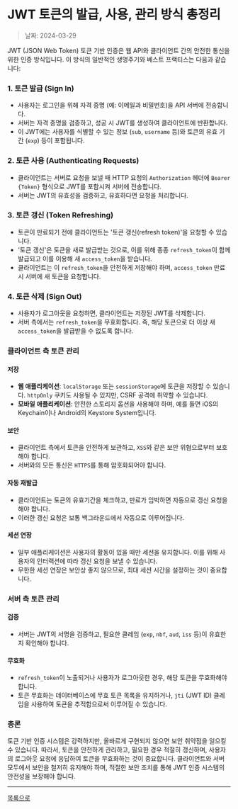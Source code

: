 # JWT 토큰의 발급, 사용, 관리 방식 총정리

> 날짜: 2024-03-29


JWT (JSON Web Token) 토큰 기반 인증은 웹 API와 클라이언트 간의 안전한 통신을 위한 인증 방식입니다. 이 방식의 일반적인 생명주기와 베스트 프랙티스는 다음과 같습니다:

### 1. 토큰 발급 (Sign In)
- 사용자는 로그인을 위해 자격 증명 (예: 이메일과 비밀번호)을 API 서버에 전송합니다.
- 서버는 자격 증명을 검증하고, 성공 시 JWT를 생성하여 클라이언트에 반환합니다.
- 이 JWT에는 사용자를 식별할 수 있는 정보 (`sub`, `username` 등)와 토큰의 유효 기간 (`exp`) 등이 포함됩니다.

### 2. 토큰 사용 (Authenticating Requests)
- 클라이언트는 서버로 요청을 보낼 때 HTTP 요청의 `Authorization` 헤더에 `Bearer {Token}` 형식으로 JWT를 포함시켜 서버에 전송합니다.
- 서버는 JWT의 유효성을 검증하고, 유효하다면 요청을 처리합니다.

### 3. 토큰 갱신 (Token Refreshing)
- 토큰이 만료되기 전에 클라이언트는 '토큰 갱신(refresh token)'을 요청할 수 있습니다.
- '토큰 갱신'은 토큰을 새로 발급받는 것으로, 이를 위해 종종 `refresh_token`이 함께 발급되고 이를 이용해 새 `access_token`을 받습니다.
- 클라이언트는 이 `refresh_token`을 안전하게 저장해야 하며, `access_token` 만료 시 서버에 새 토큰을 요청합니다.

### 4. 토큰 삭제 (Sign Out)
- 사용자가 로그아웃을 요청하면, 클라이언트는 저장된 JWT를 삭제합니다.
- 서버 측에서는 `refresh_token`을 무효화합니다. 즉, 해당 토큰으로 더 이상 새 `access_token`을 발급받을 수 없도록 합니다.

### 클라이언트 측 토큰 관리

#### 저장
- **웹 애플리케이션**: `localStorage` 또는 `sessionStorage`에 토큰을 저장할 수 있습니다. `httpOnly` 쿠키도 사용될 수 있지만, CSRF 공격에 취약할 수 있습니다.
- **모바일 애플리케이션**: 안전한 스토리지 옵션을 사용해야 하며, 예를 들면 iOS의 Keychain이나 Android의 Keystore System입니다.

#### 보안
- 클라이언트 측에서 토큰을 안전하게 보관하고, `XSS`와 같은 보안 위협으로부터 보호해야 합니다.
- 서버와의 모든 통신은 `HTTPS`를 통해 암호화되어야 합니다.

#### 자동 재발급
- 클라이언트는 토큰의 유효기간을 체크하고, 만료가 임박하면 자동으로 갱신 요청을 해야 합니다.
- 이러한 갱신 요청은 보통 백그라운드에서 자동으로 이루어집니다.

#### 세션 연장
- 일부 애플리케이션은 사용자의 활동이 있을 때만 세션을 유지합니다. 이를 위해 사용자의 인터랙션에 따라 갱신 요청을 보낼 수 있습니다.
- 무한한 세션 연장은 보안상 좋지 않으므로, 최대 세션 시간을 설정하는 것이 중요합니다.

### 서버 측 토큰 관리

#### 검증
- 서버는 JWT의 서명을 검증하고, 필요한 클레임 (`exp`, `nbf`, `aud`, `iss` 등)이 유효한지 확인해야 합니다.

#### 무효화
- `refresh_token`이 노출되거나 사용자가 로그아웃한 경우, 해당 토큰을 무효화해야 합니다.
- 토큰 무효화는 데이터베이스에 무효 토큰 목록을 유지하거나, `jti` (JWT ID) 클레임을 사용하여 토큰을 추적함으로써 이루어질 수 있습니다.

### 총론
토큰 기반 인증 시스템은 강력하지만, 올바르게 구현되지 않으면 보안 취약점을 일으킬 수 있습니다. 따라서, 토큰을 안전하게 관리하고, 필요한 경우 적절히 갱신하며, 사용자의 로그아웃 요청에 응답하여 토큰을 무효화하는 것이 중요합니다. 클라이언트와 서버 모두에서 보안을 철저히 유지해야 하며, 적절한 보안 조치를 통해 JWT 인증 시스템의 안전성을 보장해야 합니다.

---

[목록으로](https://shiwoo-park.github.io/blog)
